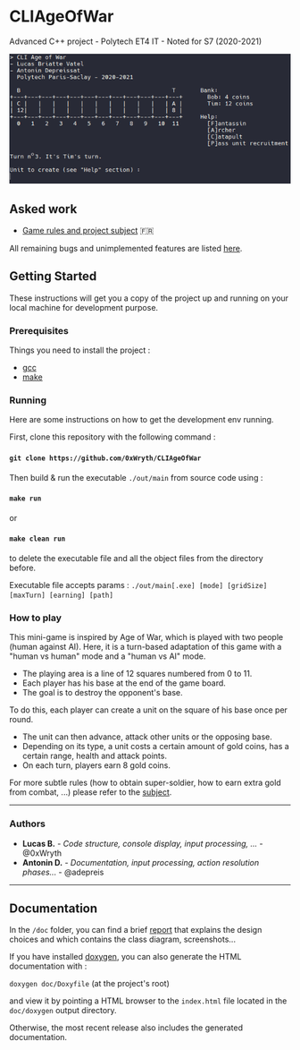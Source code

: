 # CLIAgeOfWar

Advanced C++ project - Polytech ET4 IT - Noted for S7 (2020-2021)

![Illustration : application preview](./doc/screenshot.png)

## Asked work

- [Game rules and project subject](./doc/Projet_C++_TP.pdf) :fr:

All remaining bugs and unimplemented features are listed [here](https://github.com/0xWryth/CLIAgeOfWar/issues).

## Getting Started

These instructions will get you a copy of the project up and running on your local machine for development purpose.

### Prerequisites

Things you need to install the project :

- [gcc](https://gcc.gnu.org/)
- [make](http://www.gnu.org/software/make/)


### Running

Here are some instructions on how to get the development env running.

First, clone this repository with the following command :

#### `git clone https://github.com/0xWryth/CLIAgeOfWar`

Then build & run the executable `./out/main` from source code using :

#### `make run`

or

#### `make clean run`

to delete the executable file and all the object files from the directory before.

Executable file accepts params : `./out/main[.exe] [mode] [gridSize] [maxTurn] [earning] [path]`

### How to play

This mini-game is inspired by Age of War, which is played with two people (human against AI).
Here, it is a turn-based adaptation of this game with a "human vs human" mode and a "human vs AI" mode.

* The playing area is a line of 12 squares numbered from 0 to 11.
* Each player has his base at the end of the game board.
* The goal is to destroy the opponent's base.

To do this, each player can create a unit on the square of his base once per round.

* The unit can then advance, attack other units or the opposing base.
* Depending on its type, a unit costs a certain amount of gold coins, has a certain range, health and attack points.
* On each turn, players earn 8 gold coins.

For more subtle rules (how to obtain super-soldier, how to earn extra gold from combat, ...) please refer to the [subject](./doc/Projet_C++_TP.pdf).

---

### Authors

* **Lucas B.** - *Code structure, console display, input processing, ...* - @0xWryth
* **Antonin D.** - *Documentation, input processing, action resolution phases...* - @adepreis

---

## Documentation

In the `/doc` folder, you can find a brief [report](./doc/Rapport_CLIAgeOfWar.pdf) that explains the design choices and which contains the class diagram, screenshots...

If you have installed [doxygen](https://www.doxygen.nl/manual/install.html), you can also generate the HTML documentation with :

`doxygen doc/Doxyfile` (at the project's root)

and view it by pointing a HTML browser to the `index.html` file located in the `doc/doxygen` output directory.

Otherwise, the most recent release also includes the generated documentation.